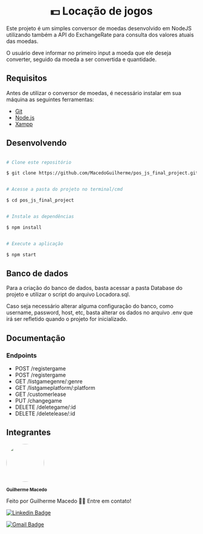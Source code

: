 <h1  align="center">💵 Locação de jogos</h1>

<p>Este projeto é um simples conversor de moedas desenvolvido em NodeJS utilizando também a API do ExchangeRate para consulta dos valores atuais das moedas.</p>

<p>O usuário deve informar no primeiro input a moeda que ele deseja converter, seguido da moeda a ser convertida e quantidade.</p>



## Requisitos

Antes de utilizar o conversor de moedas, é necessário instalar em sua máquina as seguintes ferramentas:

 - [Git](https://git-scm.com)
 - [Node.js](https://nodejs.org/en/)
 - [Xampp](https://www.apachefriends.org/pt_br/)

## Desenvolvendo

  

```bash

# Clone este repositório

$ git clone https://github.com/MacedoGuilherme/pos_js_final_project.git


# Acesse a pasta do projeto no terminal/cmd

$ cd pos_js_final_project


# Instale as dependências

$ npm install


# Execute a aplicação

$ npm start


```

## Banco de dados

Para a criação do banco de dados, basta acessar a pasta Database do projeto e utilizar o script do arquivo Locadora.sql.

Caso seja necessário alterar alguma configuração do banco, como username, password, host, etc, basta alterar os dados no arquivo .env que irá ser refletido quando o projeto for inicializado.

## Documentação

### Endpoints

<ul>
    <li>POST /registergame</li>
    <li>POST /registergame</li>
    <li>GET /listgamegenre/:genre</li>
    <li>GET /listgameplatform/:platform</li>
    <li>GET /customerlease</li>
    <li>PUT /changegame</li>
    <li>DELETE /deletegame/:id</li>
    <li>DELETE /deletelease/:id</li>
</ul>
 

## Integrantes

<img  style="border-radius: 50%;"  src="https://user-images.githubusercontent.com/55069153/125345777-54c38580-e32f-11eb-8f88-c18614d308ed.jpeg"  width="100px;"  alt=""/>

<sub><b>Guilherme Macedo</b></sub>

Feito por Guilherme Macedo 👋🏽 Entre em contato!

[![Linkedin Badge](https://img.shields.io/badge/-Guilherme-blue?style=flat-square&logo=Linkedin&logoColor=white&link=https://www.linkedin.com/in/guilherme-macedo-4a5b75202/)](https://www.linkedin.com/in/guilherme-macedo-4a5b75202/)

[![Gmail Badge](https://img.shields.io/badge/-macedoguilherme96@gmail.com-c14438?style=flat-square&logo=Gmail&logoColor=white&link=mailto:macedoguilherme96@gmail.com)](mailto:macedoguilherme96@gmail.com)
